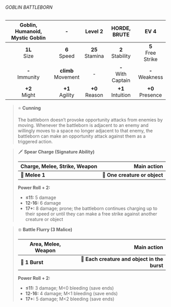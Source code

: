 ###### GOBLIN BATTLEBORN

| Goblin, Humanoid, Mystic Goblin |           -           |      Level 2      |     HORDE, BRUTE      |         EV 4         |
|:-------------------------------:|:---------------------:|:-----------------:|:---------------------:|:--------------------:|
|         **1L**<br>Size          |    **6**<br>Speed     | **25**<br>Stamina |  **2**<br>Stability   | **5**<br>Free Strike |
|        **-**<br>Immunity        | **climb**<br>Movement |         -         | **-**<br>With Captain |  **-**<br>Weakness   |
|         **+2**<br>Might         |   **+1**<br>Agility   | **+0**<br>Reason  |  **+1**<br>Intuition  |  **+0**<br>Presence  |

> ⭐️ **Cunning**
> 
> The battleborn doesn’t provoke opportunity attacks from enemies by moving. Whenever the battleborn is adjacent to an enemy and willingly moves to a space no longer adjacent to that enemy, the battleborn can make an opportunity attack against them as a triggered action.

> 🗡 **Spear Charge (Signature Ability)**
> 
> | **Charge, Melee, Strike, Weapon** |               **Main action** |
> | --------------------------------- | -----------------------------:|
> | **📏 Melee 1**                    | **🎯 One creature or object** |
> 
> **Power Roll + 2:**
> 
> - **≤11:** 5 damage
> - **12-16:** 6 damage
> - **17+:** 8 damage; prone; the battleborn continues charging up to their speed or until they can make a free strike against another creature or object

> ❇️ **Battle Flurry (3 Malice)**
> 
> | **Area, Melee, Weapon** |                              **Main action** |
> | ----------------------- | --------------------------------------------:|
> | **📏 1 Burst**          | **🎯 Each creature and object in the burst** |
> 
> **Power Roll + 2:**
> 
> - **≤11:** 3 damage; M<0 bleeding (save ends)
> - **12-16:** 4 damage; M<1 bleeding (save ends)
> - **17+:** 5 damage; M<2 bleeding (save ends)
